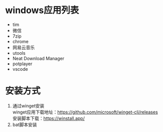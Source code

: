 # windows应用列表
- tim
- 微信
- 7zip
- chrome
- 网易云音乐
- utools
- Neat Download Manager
- potplayer
- vscode
# 安装方式
1. 通过winget安装  
winget应用下载地址：https://github.com/microsoft/winget-cli/releases  
安装脚本下载：https://winstall.app/  
2. bat脚本安装
